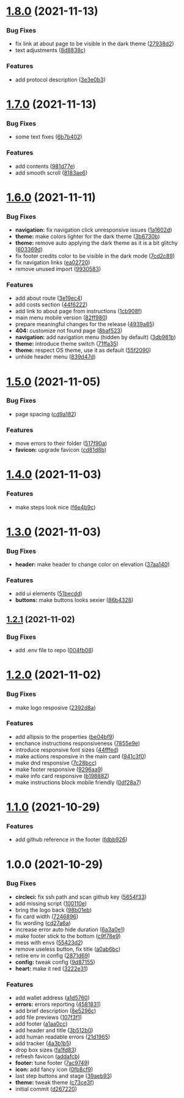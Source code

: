 # [1.8.0](https://github.com/gridcat/grc-stamp-frontend/compare/v1.7.0...v1.8.0) (2021-11-13)


### Bug Fixes

* fix link at about page to be visible in the dark theme ([27938d2](https://github.com/gridcat/grc-stamp-frontend/commit/27938d2a169244d6e3c72fad077355add60768d4))
* text adjustments ([8d8838c](https://github.com/gridcat/grc-stamp-frontend/commit/8d8838ce9a53404b9b67aeba341534c199ac41b6))


### Features

* add protocol description ([3e3e0b3](https://github.com/gridcat/grc-stamp-frontend/commit/3e3e0b3a5b0720f4df088c0c37b0fe3a63e84124))

# [1.7.0](https://github.com/gridcat/grc-stamp-frontend/compare/v1.6.0...v1.7.0) (2021-11-13)


### Bug Fixes

* some text fixes ([6b7b402](https://github.com/gridcat/grc-stamp-frontend/commit/6b7b40209fe4adabfa475398872497bc193809e3))


### Features

* add contents ([981d77e](https://github.com/gridcat/grc-stamp-frontend/commit/981d77e13cdb746d657afc1a951ead478e0f97cc))
* add smooth scroll ([8183ae6](https://github.com/gridcat/grc-stamp-frontend/commit/8183ae65d729061c8b5b9b443a3e71e1ac5e1c7b))

# [1.6.0](https://github.com/gridcat/grc-stamp-frontend/compare/v1.5.0...v1.6.0) (2021-11-11)


### Bug Fixes

* **navigation:** fix navigation click unresponsive issues ([1a1602d](https://github.com/gridcat/grc-stamp-frontend/commit/1a1602dc3e49aad7d9e9f74e2418ec6283073e63))
* **theme:** make colors lighter for the dark theme ([3b6730b](https://github.com/gridcat/grc-stamp-frontend/commit/3b6730bccb69bf140f99e49db888fae110d3ca92))
* **theme:** remove auto applying the dark theme as it is a bit glitchy ([603369d](https://github.com/gridcat/grc-stamp-frontend/commit/603369ddf85b12382ba48c178b4ed76f4b9f6787))
* fix footer credits color to be visible in the dark mode ([7cd2c89](https://github.com/gridcat/grc-stamp-frontend/commit/7cd2c89ea9274d10c84cbeba2c6795c1b7e3065b))
* fix navigation links ([ea02720](https://github.com/gridcat/grc-stamp-frontend/commit/ea02720233427223ca6c70fc66c9e62917314d02))
* remove unused import ([9930583](https://github.com/gridcat/grc-stamp-frontend/commit/99305838c43d64a51f28822efbb0ebef3f39b121))


### Features

* add about route ([3e19ec4](https://github.com/gridcat/grc-stamp-frontend/commit/3e19ec4fc6cc12c519d331cee7b55e86e12ab6f3))
* add costs section ([44f6222](https://github.com/gridcat/grc-stamp-frontend/commit/44f62227529e9abef9d3450501bdfd00a653e705))
* add link to about page from instructions ([1cb908f](https://github.com/gridcat/grc-stamp-frontend/commit/1cb908f283b09bb5a64b2d4e1edacee616cd7070))
* main menu mobile version ([82ff980](https://github.com/gridcat/grc-stamp-frontend/commit/82ff980dbd91a3b27d90a58f42f3b7c125f1b6ad))
* prepare meaningful changes for the release ([4939a85](https://github.com/gridcat/grc-stamp-frontend/commit/4939a85f3620220a13269e463b93acd6bc3b9ee7))
* **404:** customize not found page ([8baf523](https://github.com/gridcat/grc-stamp-frontend/commit/8baf523532834a372937656c16d56cd3a7ed55a8))
* **navigation:** add navigation menu (hidden by default) ([3db981b](https://github.com/gridcat/grc-stamp-frontend/commit/3db981ba860402e0086c2975e8b72757cf5a5628))
* **theme:** introduce theme switch ([71ffa35](https://github.com/gridcat/grc-stamp-frontend/commit/71ffa354da2c0c899ebc9f6756cf064702845940))
* **theme:** respect OS theme, use it as default ([55f2090](https://github.com/gridcat/grc-stamp-frontend/commit/55f2090dde9b2d7b3954bb4e50803c37eb4544c6))
* unhide header menu ([839d47d](https://github.com/gridcat/grc-stamp-frontend/commit/839d47ded77bf79282878535314a7d71b914a7ea))

# [1.5.0](https://github.com/gridcat/grc-stamp-frontend/compare/v1.4.0...v1.5.0) (2021-11-05)


### Bug Fixes

* page spacing ([cd9a182](https://github.com/gridcat/grc-stamp-frontend/commit/cd9a182f863130eb0e3e05080b2735a37c2c52d6))


### Features

* move errors to their folder ([517f90a](https://github.com/gridcat/grc-stamp-frontend/commit/517f90a1c9cdfecff9a6022d5324ed177f08cfd6))
* **favicon:** upgrade favicon ([cd81d8b](https://github.com/gridcat/grc-stamp-frontend/commit/cd81d8bdad3051939b8e1dbbe8a6cbc409d5b9a9))

# [1.4.0](https://github.com/gridcat/grc-stamp-frontend/compare/v1.3.0...v1.4.0) (2021-11-03)


### Features

* make steps look nice ([f6e4b9c](https://github.com/gridcat/grc-stamp-frontend/commit/f6e4b9cfa1d97a0891b59bf40cc940e4d445785e))

# [1.3.0](https://github.com/gridcat/grc-stamp-frontend/compare/v1.2.1...v1.3.0) (2021-11-03)


### Bug Fixes

* **header:** make header to change color on elevation ([37aa140](https://github.com/gridcat/grc-stamp-frontend/commit/37aa1404353525788b2579beb3582338f6c2fcc5))


### Features

* add ui elements ([51becdd](https://github.com/gridcat/grc-stamp-frontend/commit/51becdd7c0662560640b21b605d672d66413cb42))
* **buttons:** make buttons looks sexier ([86b4328](https://github.com/gridcat/grc-stamp-frontend/commit/86b432828b53faddf726a8ff1a8cc1c063216d40))

## [1.2.1](https://github.com/gridcat/grc-stamp-frontend/compare/v1.2.0...v1.2.1) (2021-11-02)


### Bug Fixes

* add .env file to repo ([004fb08](https://github.com/gridcat/grc-stamp-frontend/commit/004fb08d2691d5b0c0237b75d3fe71c94b109142))

# [1.2.0](https://github.com/gridcat/grc-stamp-frontend/compare/v1.1.0...v1.2.0) (2021-11-02)


### Bug Fixes

* make logo resposive ([2392d8a](https://github.com/gridcat/grc-stamp-frontend/commit/2392d8aba6d071d9e5330ac0738942f1ca41539e))


### Features

* add allipsis to the properties ([be04bf9](https://github.com/gridcat/grc-stamp-frontend/commit/be04bf91ed6861be69548ba1038d83554c50f230))
* enchance instructions responsiveness ([7855e9e](https://github.com/gridcat/grc-stamp-frontend/commit/7855e9ead77c7b7d4025b43cec8e9f4b48ddd89d))
* introduce responsive font sizes ([44fffed](https://github.com/gridcat/grc-stamp-frontend/commit/44fffed5556d13e77df34ed1df7815526b392498))
* make actions responsive in the main card ([941c3f0](https://github.com/gridcat/grc-stamp-frontend/commit/941c3f0c0f3fcb4c9cb3b128a219473357b7baa4))
* make dnd responsive ([7c28bcc](https://github.com/gridcat/grc-stamp-frontend/commit/7c28bcc97d9988fc01af8b8f3a6bfca72cba80dd))
* make footer responsive ([9296aa9](https://github.com/gridcat/grc-stamp-frontend/commit/9296aa946c1aacfc3595f73bc9743fc9fe69a75f))
* make info card responsive ([b198882](https://github.com/gridcat/grc-stamp-frontend/commit/b1988825712f1ff10593e17e28d6c3ddda51c8bd))
* make instructions block mobile friendly ([0df28a7](https://github.com/gridcat/grc-stamp-frontend/commit/0df28a77c11bdb9f3b14d31215cac53190df0f6a))

# [1.1.0](https://github.com/gridcat/grc-stamp-frontend/compare/v1.0.0...v1.1.0) (2021-10-29)


### Features

* add github reference in the footer ([fdbb926](https://github.com/gridcat/grc-stamp-frontend/commit/fdbb926c07490d61d565880bbcd850877593d352))

# 1.0.0 (2021-10-29)


### Bug Fixes

* **circleci:** fix ssh path and scan github key ([5654f33](https://github.com/gridcat/grc-stamp-frontend/commit/5654f33ed9588b09b1689616643c76da67b44fe1))
* add missing script ([100110e](https://github.com/gridcat/grc-stamp-frontend/commit/100110ef3cd844a09d5b4929401fe7eae0a3e6f0))
* bring the logo back ([98b01eb](https://github.com/gridcat/grc-stamp-frontend/commit/98b01ebc00e12b7d525aeb5a5f4c56d35deb4580))
* fix card width ([7246896](https://github.com/gridcat/grc-stamp-frontend/commit/72468968a641c931e77ef0eedfeff4b2659cbebf))
* fix wording ([cd27a6a](https://github.com/gridcat/grc-stamp-frontend/commit/cd27a6a50c2bb65aeebf859a32d8f6d62e5050fc))
* increase error auto hide duration ([6a3a0e1](https://github.com/gridcat/grc-stamp-frontend/commit/6a3a0e17bf9c2e8517419ac32f5d4663b86482bb))
* make footer stick to the bottom ([c9f78e9](https://github.com/gridcat/grc-stamp-frontend/commit/c9f78e9297923ead58d01b7f79b1aeff87a0f05b))
* mess with envs ([55423d2](https://github.com/gridcat/grc-stamp-frontend/commit/55423d218b03e8a9f317f139c89569c86b479296))
* remove useless button, fix title ([a0ab6bc](https://github.com/gridcat/grc-stamp-frontend/commit/a0ab6bc75fcd660882a85c94397c4ca6bf0a0ec7))
* retire env in config ([2871d69](https://github.com/gridcat/grc-stamp-frontend/commit/2871d691c4166c0068dd351467aa35da971c3833))
* **config:** tweak config ([9d87155](https://github.com/gridcat/grc-stamp-frontend/commit/9d87155ce1654b265ae52112640b69a42439a241))
* **heart:** make it red ([3222e31](https://github.com/gridcat/grc-stamp-frontend/commit/3222e31dce4a9b8977882c1a36fcb479efbb1ea0))


### Features

* add wallet address ([a1d5760](https://github.com/gridcat/grc-stamp-frontend/commit/a1d5760861f339c683623c0020bc4cb652153458))
* **errors:** errors reporting ([4581831](https://github.com/gridcat/grc-stamp-frontend/commit/4581831b61b86b4311061e97a0222236a11f1d2a))
* add brief description ([8e5296c](https://github.com/gridcat/grc-stamp-frontend/commit/8e5296c3cad55bcbbd16210f13f2703f8c60722a))
* add file previews ([107f3f1](https://github.com/gridcat/grc-stamp-frontend/commit/107f3f125b2f867aa9f8d13bdc6df8d84f47a6d9))
* add footer ([a1aa0cc](https://github.com/gridcat/grc-stamp-frontend/commit/a1aa0cc6e44bda2cbafc42bec8da69d7775a622c))
* add header and title ([3b512b0](https://github.com/gridcat/grc-stamp-frontend/commit/3b512b02c16cebaac371b91bf039298860b0805b))
* add human readable errors ([21d1965](https://github.com/gridcat/grc-stamp-frontend/commit/21d196528f4664ae76c838ed16d9b73ad8668236))
* add tracker ([4a3b1b5](https://github.com/gridcat/grc-stamp-frontend/commit/4a3b1b51cb1ad7fa975109bfdb058c60407025c6))
* drop box sizes ([fa1fd83](https://github.com/gridcat/grc-stamp-frontend/commit/fa1fd83f4ad01386243c7f1643bdfc919e9fca4d))
* refresh favicon ([addafcb](https://github.com/gridcat/grc-stamp-frontend/commit/addafcbc9c56372da3fa37cce032e71c5cfe9a48))
* **footer:** tune footer ([7ac9749](https://github.com/gridcat/grc-stamp-frontend/commit/7ac9749f1eb48bc00428c731ba03d55c1d49fe81))
* **icon:** add fancy icon ([0fb8cf9](https://github.com/gridcat/grc-stamp-frontend/commit/0fb8cf9d338ce82c0b20386b892d61220a867f84))
* last step buttons and stage ([39aeb93](https://github.com/gridcat/grc-stamp-frontend/commit/39aeb93061ab14228a7fcb53f2b1faa0e92f935c))
* **theme:** tweak theme ([c73ce3f](https://github.com/gridcat/grc-stamp-frontend/commit/c73ce3f071e5f59e42fa12e39db4a5a3e184f725))
* initial commit ([d267220](https://github.com/gridcat/grc-stamp-frontend/commit/d267220dc034ae76ed6a6c92acf0cd36684f47d0))
